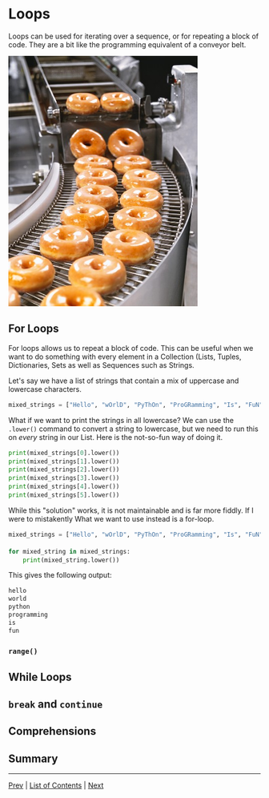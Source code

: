 # Loops

Loops can be used for iterating over a sequence, or for repeating a block of code. They are a bit like the programming equivalent of a conveyor belt.

![](pictures/conveyor-belt.jpg)

## For Loops

For loops allows us to repeat a block of code. This can be useful when we want to do something with every element in a Collection (Lists, Tuples, Dictionaries, Sets as well as Sequences such as Strings.

Let's say we have a list of strings that contain a mix of uppercase and lowercase characters.

```python
mixed_strings = ["Hello", "wOrlD", "PyThOn", "ProGRamming", "Is", "FuN"]
```

What if we want to print the strings in all lowercase? We can use the `.lower()` command to convert a string to lowercase, but we need to run this on _every_ string in our List. Here is the not-so-fun way of doing it.

```python
print(mixed_strings[0].lower())
print(mixed_strings[1].lower())
print(mixed_strings[2].lower())
print(mixed_strings[3].lower())
print(mixed_strings[4].lower())
print(mixed_strings[5].lower())
```

While this "solution" works, it is not maintainable and is far more fiddly. If I were to mistakently What we want to use instead is a for-loop.

```python
mixed_strings = ["Hello", "wOrlD", "PyThOn", "ProGRamming", "Is", "FuN"]

for mixed_string in mixed_strings:
    print(mixed_string.lower())
```

This gives the following output:

```
hello
world
python
programming
is
fun
```

### `range()`

## While Loops
## `break` and `continue`
## Comprehensions
## Summary
---
[Prev](collections.md) | [List of Contents](README.md) | [Next](control-flow-and-conditional-statements.md)